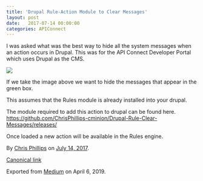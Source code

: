 ```yaml
---
title: 'Drupal Rule-Action Module to Clear Messages'
layout: post
date:   2017-07-14 00:00:00
categories: APIConnect
---
```



I was asked what was the best way to hide all the system messages when
an action occurs in Drupal. This was for the API Connect Developer
Portal which uses Drupal as the CMS.

![](https://cdn-images-1.medium.com/max/800/1*hDDrd_RFKWlFyur0EnS_ww.png)

If we take the image above we want to hide the messages that appear in
the green box.

This assumes that the Rules module is already installed into your
drupal.

The module required to add this action to drupal can be found here.
<https://github.com/ChrisPhillips-cminion/Drupal-Rule-Clear-Messages/releases/>

Once loaded a new action will be available in the Rules engine.





By [Chris Phillips](https://medium.com/@cminion) on
[July 14, 2017](https://medium.com/p/d6c061e15c61).

[Canonical
link](https://medium.com/@cminion/drupal-rule-action-module-to-clear-messages-d6c061e15c61)

Exported from [Medium](https://medium.com) on April 6, 2019.
